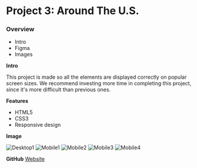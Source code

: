 # Project 3: Around The U.S.

### Overview

- Intro
- Figma
- Images

**Intro**

This project is made so all the elements are displayed correctly on popular screen sizes. We recommend investing more time in completing this project, since it's more difficult than previous ones.

**Features**

- HTML5
- CSS3
- Responsive design

**Image**

![Desktop1](https://github.com/iankamar/se_project_aroundtheus/assets/95672055/e97e87a4-fcf8-439a-a1f9-74fae983fea0)
![Mobile1](https://github.com/iankamar/se_project_aroundtheus/assets/95672055/4bfca5e9-f0ac-4355-8008-6e99ece9c2a4)
![Mobile2](https://github.com/iankamar/se_project_aroundtheus/assets/95672055/f6003359-10bb-43de-8699-c872eee61baa)
![Mobile3](https://github.com/iankamar/se_project_aroundtheus/assets/95672055/242c3c59-93b2-456f-ac89-4464650f56d7)
![Mobile4](https://github.com/iankamar/se_project_aroundtheus/assets/95672055/daddbcee-bab9-45e3-8b9e-066436c1af6d)

**GitHub**
[Website](https://iankamar.github.io/se_project_aroundtheus/)
